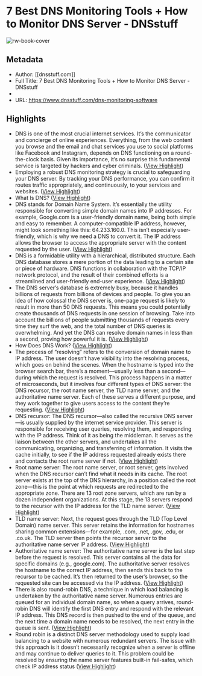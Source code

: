# 7 Best DNS Monitoring Tools + How to Monitor DNS Server - DNSstuff

![rw-book-cover](https://readwise-assets.s3.amazonaws.com/static/images/article1.be68295a7e40.png)

## Metadata
- Author: [[dnsstuff.com]]
- Full Title: 7 Best DNS Monitoring Tools + How to Monitor DNS Server - DNSstuff
- 
- URL: https://www.dnsstuff.com/dns-monitoring-software

## Highlights
- DNS is one of the most crucial internet services. It’s the communicator and concierge of online experiences. Everything, from the web content you browse and the email and chat services you use to social platforms like Facebook and Instagram, depends on DNS functioning on a round-the-clock basis. Given its importance, it’s no surprise this fundamental service is targeted by hackers and cyber criminals. ([View Highlight](https://instapaper.com/read/1448977595/17602424))
- Employing a robust DNS monitoring strategy is crucial to safeguarding your DNS server. By tracking your DNS performance, you can confirm it routes traffic appropriately, and continuously, to your services and websites. ([View Highlight](https://instapaper.com/read/1448977595/17602426))
- What Is DNS? ([View Highlight](https://instapaper.com/read/1448977595/17602428))
- DNS stands for Domain Name System. It’s essentially the utility responsible for converting simple domain names into IP addresses. For example, Google.com is a user-friendly domain name, being both simple and easy to remember. A computer-compatible IP address, however, might look something like this: 64.233.160.0. This isn’t especially user-friendly, which is why we need a DNS to convert it. The IP address allows the browser to access the appropriate server with the content requested by the user. ([View Highlight](https://instapaper.com/read/1448977595/17602429))
- DNS is a formidable utility with a hierarchical, distributed structure. Each DNS database stores a mere portion of the data leading to a certain site or piece of hardware. DNS functions in collaboration with the TCP/IP network protocol, and the result of their combined efforts is a streamlined and user-friendly end-user experience. ([View Highlight](https://instapaper.com/read/1448977595/17602430))
- The DNS server’s database is extremely busy, because it handles billions of requests from billions of devices and people. To give you an idea of how colossal the DNS server is, one-page request is likely to result in more than 50 DNS requests. This means you could potentially create thousands of DNS requests in one session of browsing. Take into account the billions of people submitting thousands of requests every time they surf the web, and the total number of DNS queries is overwhelming. And yet the DNS can resolve domain names in less than a second, proving how powerful it is. ([View Highlight](https://instapaper.com/read/1448977595/17602431))
- How Does DNS Work? ([View Highlight](https://instapaper.com/read/1448977595/17602432))
- The process of “resolving” refers to the conversion of domain name to IP address. The user doesn’t have visibility into the resolving process, which goes on behind the scenes. When the hostname is typed into the browser search bar, there’s a moment—usually less than a second—during which the request is resolved. This process happens in a matter of microseconds, but it involves four different types of DNS server: the DNS recursor, the root name server, the TLD name server, and the authoritative name server. Each of these serves a different purpose, and they work together to give users access to the content they’re requesting. ([View Highlight](https://instapaper.com/read/1448977595/17602434))
- DNS recursor: The DNS recursor—also called the recursive DNS server—is usually supplied by the internet service provider. This server is responsible for receiving user queries, resolving them, and responding with the IP address. Think of it as being the middleman. It serves as the liaison between the other servers, and undertakes all the communicating, organizing, and transferring of information. It visits the cache initially, to see if the IP address requested already exists there and contacts the root name server if not. ([View Highlight](https://instapaper.com/read/1448977595/17602435))
- Root name server: The root name server, or root server, gets involved when the DNS recursor can’t find what it needs in its cache. The root server exists at the top of the DNS hierarchy, in a position called the root zone—this is the point at which requests are redirected to the appropriate zone. There are 13 root zone servers, which are run by a dozen independent organizations. At this stage, the 13 servers respond to the recursor with the IP address for the TLD name server. ([View Highlight](https://instapaper.com/read/1448977595/17602436))
- TLD name server: Next, the request goes through the TLD (Top Level Domain) name server. This server retains the information for hostnames sharing common extensions—for example, .com, .net, .gov, .edu, or .co.uk. The TLD server then points the recursor server to the authoritative name server IP address. ([View Highlight](https://instapaper.com/read/1448977595/17602438))
- Authoritative name server: The authoritative name server is the last step before the request is resolved. This server contains all the data for specific domains (e.g., google.com). The authoritative server resolves the hostname to the correct IP address, then sends this back to the recursor to be cached. It’s then returned to the user’s browser, so the requested site can be accessed via the IP address. ([View Highlight](https://instapaper.com/read/1448977595/17602439))
- There is also round-robin DNS, a technique in which load balancing is undertaken by the authoritative name server. Numerous entries are queued for an individual domain name, so when a query arrives, round-robin DNS will identify the first DNS entry and respond with the relevant IP address. This DNS record is then pushed to the end of the queue, and the next time a domain name needs to be resolved, the next entry in the queue is sent. ([View Highlight](https://instapaper.com/read/1448977595/17602443))
- Round robin is a distinct DNS server methodology used to supply load balancing to a website with numerous redundant servers. The issue with this approach is it doesn’t necessarily recognize when a server is offline and may continue to deliver queries to it. This problem could be resolved by ensuring the name server features built-in fail-safes, which check IP address status ([View Highlight](https://instapaper.com/read/1448977595/17602445))
